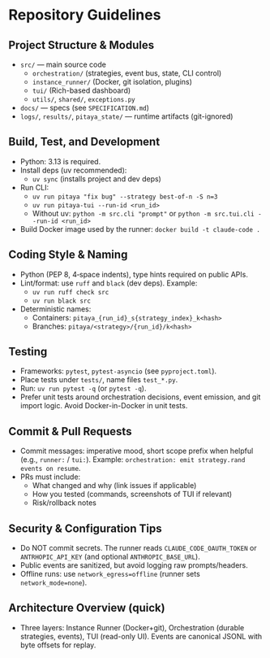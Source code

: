# Repository Guidelines

## Project Structure & Modules
- `src/` — main source code
  - `orchestration/` (strategies, event bus, state, CLI control)
  - `instance_runner/` (Docker, git isolation, plugins)
  - `tui/` (Rich-based dashboard)
  - `utils/`, `shared/`, `exceptions.py`
- `docs/` — specs (see `SPECIFICATION.md`)
- `logs/`, `results/`, `pitaya_state/` — runtime artifacts (git-ignored)

## Build, Test, and Development
- Python: 3.13 is required.
- Install deps (uv recommended):
  - `uv sync` (installs project and dev deps)
- Run CLI:
  - `uv run pitaya "fix bug" --strategy best-of-n -S n=3`
  - `uv run pitaya-tui --run-id <run_id>`
  - Without uv: `python -m src.cli "prompt"` or `python -m src.tui.cli --run-id <run_id>`
- Build Docker image used by the runner: `docker build -t claude-code .`

## Coding Style & Naming
- Python (PEP 8, 4‑space indents), type hints required on public APIs.
- Lint/format: use `ruff` and `black` (dev deps). Example:
  - `uv run ruff check src`
  - `uv run black src`
- Deterministic names:
  - Containers: `pitaya_{run_id}_s{strategy_index}_k<hash>`
  - Branches: `pitaya/<strategy>/{run_id}/k<hash>`

## Testing
- Frameworks: `pytest`, `pytest-asyncio` (see `pyproject.toml`).
- Place tests under `tests/`, name files `test_*.py`.
- Run: `uv run pytest -q` (or `pytest -q`).
- Prefer unit tests around orchestration decisions, event emission, and git import logic. Avoid Docker-in-Docker in unit tests.

## Commit & Pull Requests
- Commit messages: imperative mood, short scope prefix when helpful (e.g., `runner:` / `tui:`). Example: `orchestration: emit strategy.rand events on resume`.
- PRs must include:
  - What changed and why (link issues if applicable)
  - How you tested (commands, screenshots of TUI if relevant)
  - Risk/rollback notes

## Security & Configuration Tips
- Do NOT commit secrets. The runner reads `CLAUDE_CODE_OAUTH_TOKEN` or `ANTRHOPIC_API_KEY` (and optional `ANTHROPIC_BASE_URL`).
- Public events are sanitized, but avoid logging raw prompts/headers.
- Offline runs: use `network_egress=offline` (runner sets `network_mode=none`).

## Architecture Overview (quick)
- Three layers: Instance Runner (Docker+git), Orchestration (durable strategies, events), TUI (read-only UI). Events are canonical JSONL with byte offsets for replay.
